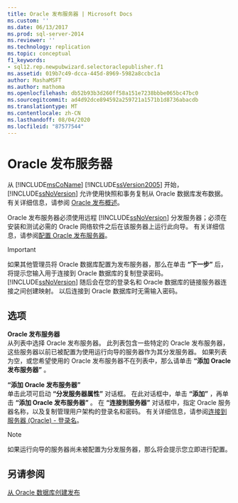 ```yaml
---
title: Oracle 发布服务器 | Microsoft Docs
ms.custom: ''
ms.date: 06/13/2017
ms.prod: sql-server-2014
ms.reviewer: ''
ms.technology: replication
ms.topic: conceptual
f1_keywords:
- sql12.rep.newpubwizard.selectoraclepublisher.f1
ms.assetid: 019b7c49-dcca-445d-8969-5982a8ccbc1a
author: MashaMSFT
ms.author: mathoma
ms.openlocfilehash: db52b93b3d260ff58a151e7238bbbe065bc47bc0
ms.sourcegitcommit: ad4d92dce894592a259721a1571b1d8736abacdb
ms.translationtype: MT
ms.contentlocale: zh-CN
ms.lasthandoff: 08/04/2020
ms.locfileid: "87577544"
---
```

# <a name="oracle-publisher"></a>Oracle 发布服务器
  从 [!INCLUDE[msCoName](../../includes/msconame-md.md)] [!INCLUDE[ssVersion2005](../../includes/ssversion2005-md.md)] 开始，[!INCLUDE[ssNoVersion](../../includes/ssnoversion-md.md)] 允许使用快照和事务复制从 Oracle 数据库发布数据。 有关详细信息，请参阅 [Oracle 发布概述](non-sql/oracle-publishing-overview.md)。  
  
 Oracle 发布服务器必须使用远程 [!INCLUDE[ssNoVersion](../../includes/ssnoversion-md.md)] 分发服务器；必须在安装和测试必需的 Oracle 网络软件之后在该服务器上运行此向导。 有关详细信息，请参阅[配置 Oracle 发布服务器](non-sql/configure-an-oracle-publisher.md)。  
  
> [!IMPORTANT]  
>  如果其他管理员将 Oracle 数据库配置为发布服务器，那么在单击 **“下一步”** 后，将提示您输入用于连接到 Oracle 数据库的复制登录密码。 [!INCLUDE[ssNoVersion](../../includes/ssnoversion-md.md)] 随后会在您的登录名和 Oracle 数据库的链接服务器连接之间创建映射。 以后连接到 Oracle 数据库时无需输入密码。  
  
## <a name="options"></a>选项  
 **Oracle 发布服务器**  
 从列表中选择 Oracle 发布服务器。 此列表包含一些特定的 Oracle 发布服务器，这些服务器以前已被配置为使用运行向导的服务器作为其分发服务器。 如果列表为空，或您希望使用的 Oracle 发布服务器不在列表中，那么请单击 **“添加 Oracle 发布服务器”** 。  
  
 **“添加 Oracle 发布服务器”**  
 单击此项可启动 **“分发服务器属性”** 对话框。 在此对话框中，单击 **“添加”** ，再单击 **“添加 Oracle 发布服务器”** 。 在 **“连接到服务器”** 对话框中，指定 Oracle 服务器名称，以及复制管理用户架构的登录名和密码。 有关详细信息，请参阅[连接到服务器 (Oracle) - 登录名](connect-to-server-oracle-login.md)。  
  
> [!NOTE]  
>  如果运行向导的服务器尚未被配置为分发服务器，那么将会提示您立即进行配置。  
  
## <a name="see-also"></a>另请参阅  
 [从 Oracle 数据库创建发布](publish/create-a-publication-from-an-oracle-database.md)   

  
  
